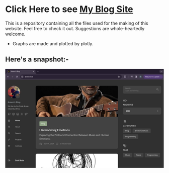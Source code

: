# Click Here to see [My Blog Site](https://arawn.live)
This is a repository containing all the files used for the making of this website.
Feel free to check it out. Suggestions are whole-heartedly welcome.

- Graphs are made and plotted by plotly. 
 
## Here's a snapshot:-
 ![](assets/img/ss.png)

